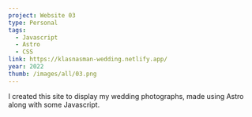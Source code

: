 ```yaml
---
project: Website 03
type: Personal
tags:
  - Javascript
  - Astro
  - CSS
link: https://klasnasman-wedding.netlify.app/
year: 2022
thumb: /images/all/03.png
---
```


I created this site to display my wedding photographs, made using Astro along with some Javascript.
